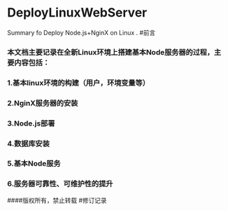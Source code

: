 # DeployLinuxWebServer
Summary fo Deploy Node.js+NginX on Linux .
#前言
### 本文档主要记录在全新Linux环境上搭建基本Node服务器的过程，主要内容包括：
###       1.基本linux环境的构建（用户，环境变量等）
###       2.NginX服务器的安装
###       3.Node.js部署
###       4.数据库安装
###       5.基本Node服务
###       6.服务器可靠性、可维护性的提升
####版权所有，禁止转载
#修订记录
